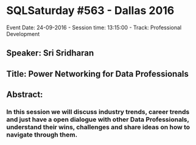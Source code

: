 # SQLSaturday #563 - Dallas 2016
Event Date: 24-09-2016 - Session time: 13:15:00 - Track: Professional Development
## Speaker: Sri Sridharan
## Title: Power Networking for Data Professionals
## Abstract:
### In this session we will discuss  industry trends, career trends and just have a open dialogue with other Data Professionals, understand their wins, challenges and share ideas on how to navigate through them.
